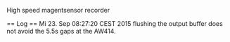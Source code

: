 High speed magentsensor recorder 

== Log ==
Mi 23. Sep 08:27:20 CEST 2015
flushing the output buffer does not avoid the 5.5s gaps at the AW414.



